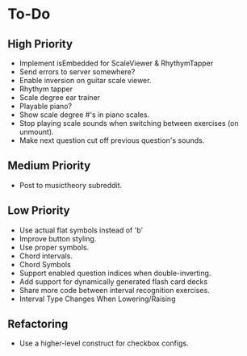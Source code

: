 # To-Do
## High Priority
* Implement isEmbedded for ScaleViewer & RhythymTapper
* Send errors to server somewhere?
* Enable inversion on guitar scale viewer.
* Rhythym tapper
* Scale degree ear trainer
* Playable piano?
* Show scale degree #'s in piano scales.
* Stop playing scale sounds when switching between exercises (on unmount).
* Make next question cut off previous question's sounds.
## Medium Priority
* Post to musictheory subreddit.
## Low Priority
* Use actual flat symbols instead of 'b'
* Improve button styling.
* Use proper symbols.
* Chord intervals.
* Chord Symbols
* Support enabled question indices when double-inverting.
* Add support for dynamically generated flash card decks
* Share more code between interval recognition exercises.
* Interval Type Changes When Lowering/Raising
## Refactoring
* Use a higher-level construct for checkbox configs.